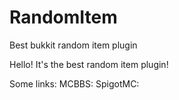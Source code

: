 # RandomItem
Best bukkit random item plugin

Hello! It's the best random item plugin!

Some links:
MCBBS: 
SpigotMC: 


